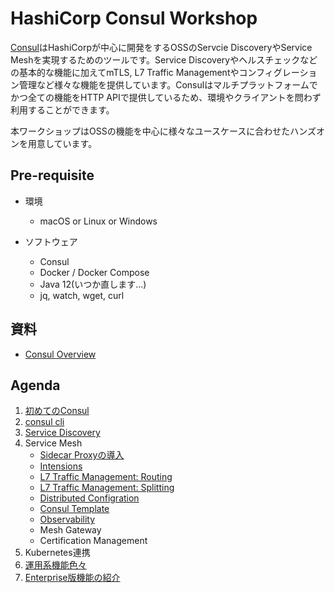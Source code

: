 # HashiCorp Consul Workshop

[Consul](https://www.consul.io/)はHashiCorpが中心に開発をするOSSのServcie DiscoveryやService Meshを実現するためのツールです。Service Discoveryやヘルスチェックなどの基本的な機能に加えてmTLS, L7 Traffic Managementやコンフィグレーション管理など様々な機能を提供しています。Consulはマルチプラットフォームでかつ全ての機能をHTTP APIで提供しているため、環境やクライアントを問わず利用することができます。

本ワークショップはOSSの機能を中心に様々なユースケースに合わせたハンズオンを用意しています。

## Pre-requisite

* 環境
	* macOS or Linux or Windows

* ソフトウェア
	* Consul
	* Docker / Docker Compose
	* Java 12(いつか直します...)
	* jq, watch, wget, curl

## 資料

* [Consul Overview](https://docs.google.com/presentation/d/126Y5PgELCuYcR-j4IRQcj7sxczMKT0PgFWS8x9StHXE/edit?usp=sharing)

## Agenda

1. [初めてのConsul](contents/hello-consul.md)
1. [consul cli](contents/cli.md)
1. [Service Discovery](contents/srd.md)
1. Service Mesh
	* [Sidecar Proxyの導入](contents/sidecar.md)
	* [Intensions](contents/intentions.md)
	* [L7 Traffic Management: Routing](contents/l7-routing.md)
	* [L7 Traffic Management: Splitting](contents/l7-splitting.md)
	* [Distributed Configration](contents/distributed-config.md)
	* [Consul Template](contents/scf.md)
	* [Observability](contents/observability.md)
	* Mesh Gateway
	* Certification Management
1. Kubernetes連携
1. [運用系機能色々](contents/utilities.md)
1. [Enterprise版機能の紹介](https://docs.google.com/presentation/d/1EdCRjc9nCBf9txf4xk__8BOUFYr5WhObsjz4IliAMgg/edit?usp=sharing)

